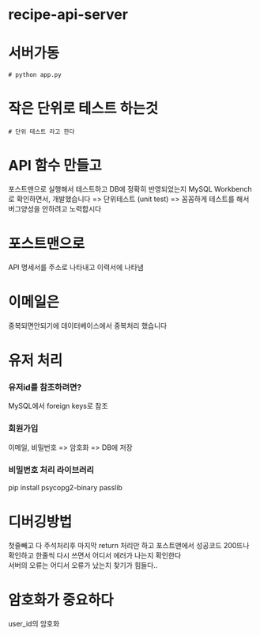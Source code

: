# recipe-api-server

# 서버가동
    # python app.py

# 작은 단위로 테스트 하는것
    # 단위 테스트 라고 한다

# API 함수 만들고
포스트맨으로 실행해서 테스트하고
DB에 정확히 반영되었는지 MySQL Workbench로 확인하면서, 개발했습니다
=> 단위테스트 (unit test)
=> 꼼꼼하게 테스트를 해서 버그양성을 안하려고 노력합시다

# 포스트맨으로
API 명세서를 주소로 나타내고
이력서에 나타냄

# 이메일은
중복되면안되기에 데이터베이스에서 중복처리 했습니다

# 유저 처리
### 유저id를 참조하려면?
MySQL에서 foreign keys로 참조

### 회원가입
이메일, 비밀번호 => 암호화 => DB에 저장

### 비밀번호 처리 라이브러리
pip install psycopg2-binary passlib

# 디버깅방법
첫줄빼고 다 주석처리후
마지막 return 처리만 하고 포스트맨에서 성공코드 200뜨나 확인하고
한줄씩 다시 쓰면서 어디서 에러가 나는지 확인한다
\
서버의 오류는 어디서 오류가 났는지 찾기가 힘들다..

# 암호화가 중요하다
user_id의 암호화